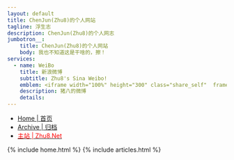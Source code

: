 ```yaml
---
layout: default
title: ChenJun(Zhu8)的个人网站
tagline: 浮生志
description: ChenJun(Zhu8)的个人网志
jumbotron__:
    title: ChenJun(Zhu8)的个人网站
    body: 我也不知道这是干啥的，擦！
services: 
  - name: WeiBo
    title: 新浪微博
    subtitle: Zhu8's Sina Weibo!
    emblem: <iframe width="100%" height="300" class="share_self"  frameborder="0" scrolling="no" src="http://widget.weibo.com/weiboshow/index.php?language=&width=0&height=300&fansRow=2&ptype=0&speed=0&skin=1&isTitle=0&noborder=1&isWeibo=1&isFans=0&uid=1619722161&verifier=918e85d6&dpc=1"></iframe>
    description: 猪八的微博
    details: 
---
```

<!-- Nav tabs -->
<ul class="nav nav-pills nav-justifiedx">
    <li class="active"><a href="/">Home | 首页</a></li>
    <li class=""><a href="/archive.html">Archive | 归档</a></li>
    <li class=""><a href="https://zhu8.net/"><span style="color:red">主站 | Zhu8.Net</span></a></li>
</ul>
{% include home.html %}
{% include articles.html %}
